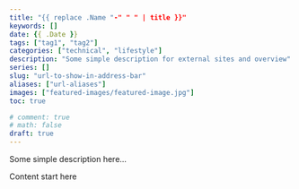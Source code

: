 ```yaml
---
title: "{{ replace .Name "-" " " | title }}"
keywords: []
date: {{ .Date }}
tags: ["tag1", "tag2"]
categories: ["technical", "lifestyle"]
description: "Some simple description for external sites and overview"
series: []
slug: "url-to-show-in-address-bar"
aliases: ["url-aliases"]
images: ["featured-images/featured-image.jpg"]
toc: true

# comment: true
# math: false
draft: true
---
```

Some simple description here...
<!--more-->
Content start here
